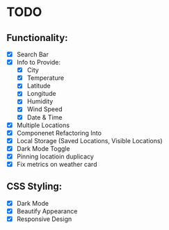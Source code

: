 # TODO

## Functionality:

- [x] Search Bar
- [x] Info to Provide:
  - [x] City
  - [x] Temperature
  - [x] Latitude
  - [x] Longitude
  - [x] Humidity
  - [x] Wind Speed
  - [x] Date & Time
- [x] Multiple Locations
- [x] Componenet Refactoring Into
- [x] Local Storage (Saved Locations, Visible Locations)
- [x] Dark Mode Toggle
- [x] Pinning locatioin duplicacy
- [x] Fix metrics on weather card

## CSS Styling:

- [x] Dark Mode
- [x] Beautify Appearance
- [x] Responsive Design
